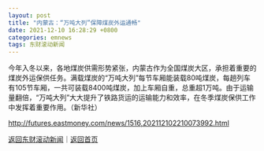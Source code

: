 ```yaml
---
layout: post
title: "内蒙古：“万吨大列”保障煤炭外运通畅"
date: 2021-12-10 16:28:29 +0800
categories: emnews
tags: 东财滚动新闻
---
```


今年入冬以来，各地煤炭供需形势紧张，内蒙古作为全国煤炭大区，承担着重要的煤炭外运保供任务。满载煤炭的“万吨大列”每节车厢能装载80吨煤炭，每趟列车有105节车厢，一共可装载8400吨煤炭，加上车厢自重，总重超1万吨。由于运输量翻倍，“万吨大列”大大提升了铁路货运的运输能力和效率，在冬季煤炭保供工作中发挥着重要作用。（新华社）

<http://futures.eastmoney.com/news/1516,202112102210073992.html>

[返回东财滚动新闻](//finews.withounder.com/emnews/)｜[返回首页](//finews.withounder.com/)